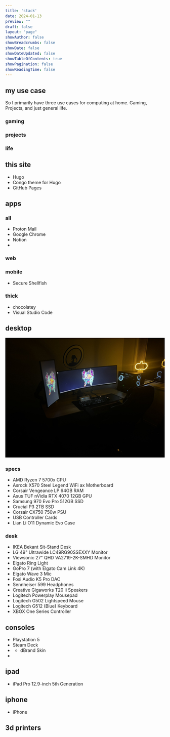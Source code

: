 ```yaml
---
title: 'stack'
date: 2024-01-13
preview: ""
draft: false
layout: "page"
showAuthor: false
showBreadcrumbs: false
showDate: false
showDateUpdated: false
showTableOfContents: true
showPagination: false
showReadingTime: false
---
```


## my use case
So I primarily have three use cases for computing at home. Gaming, Projects, and just general life.
### gaming
### projects
### life

## this site
- Hugo
- Congo theme for Hugo
- GitHub Pages

## apps

### all
- Proton Mail
- Google Chrome
- Notion
- 
### web

### mobile
- Secure Shellfish

### thick
- chocolatey
- Visual Studio Code


## desktop
![](desktop.jpg)
### specs
- AMD Ryzen 7 5700x CPU
- Asrock X570 Steel Legend WiFi ax Motherboard
- Corsair Vengeance LP 64GB RAM
- Asus TUF nVidia RTX 4070 12GB GPU
- Samsung 970 Evo Pro 512GB SSD
- Crucial P3 2TB SSD
- Corsair CX750 750w PSU
- USB Controller Cards
- Lian Li O11 Dynamic Evo Case

### desk
- IKEA Bekant Sit-Stand Desk
- LG 49" Ultrawide LC49RG90SSEXXY Monitor
- Viewsonic 27" QHD VA2719-2K-SMHD Monitor
- Elgato Ring Light
- GoPro 7 (with Elgato Cam Link 4K)
- Elgato Wave 3 Mic
- Fosi Audio K5 Pro DAC
- Sennheiser 599 Headphones
- Creative Gigaworks T20 ii Speakers
- Logitech Powerplay Mousepad
- Logitech G502 Lightspeed Mouse
- Logitech G512 (Blue) Keyboard
- XBOX One Series Controller

## consoles
- Playstation 5
- Steam Deck
- - dBrand Skin
- 
## ipad
- iPad Pro 12.9-inch 5th Generation

## iphone
- iPhone 

## 3d printers